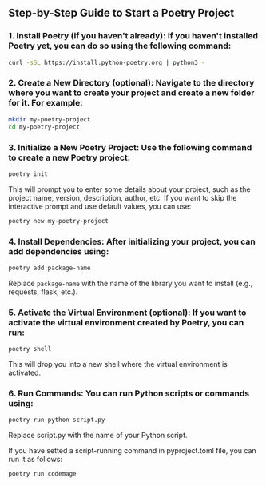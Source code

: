 ## Step-by-Step Guide to Start a Poetry Project

### 1. Install Poetry (if you haven't already): If you haven't installed Poetry yet, you can do so using the following command:

```bash
curl -sSL https://install.python-poetry.org | python3 -
```

### 2. Create a New Directory (optional): Navigate to the directory where you want to create your project and create a new folder for it. For example:

```bash
mkdir my-poetry-project
cd my-poetry-project
```
### 3. Initialize a New Poetry Project: Use the following command to create a new Poetry project:

```bash
poetry init
```
This will prompt you to enter some details about your project, such as the project name, version, description, author, etc. If you want to skip the interactive prompt and use default values, you can use:

```bash
poetry new my-poetry-project
```

### 4. Install Dependencies: After initializing your project, you can add dependencies using:

```bash
poetry add package-name
```
Replace `package-name` with the name of the library you want to install (e.g., requests, flask, etc.).

### 5. Activate the Virtual Environment (optional): If you want to activate the virtual environment created by Poetry, you can run:

```bash
poetry shell
```
This will drop you into a new shell where the virtual environment is activated.

### 6. Run Commands: You can run Python scripts or commands using:

```bash
poetry run python script.py
```
Replace script.py with the name of your Python script.

If you have setted a script-running command in pyproject.toml file, you can run it as follows:
```bash
poetry run codemage
```
